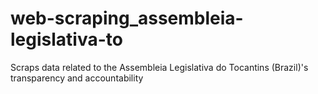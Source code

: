 # web-scraping_assembleia-legislativa-to
Scraps data related to the Assembleia Legislativa do Tocantins (Brazil)'s transparency and accountability
